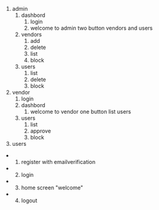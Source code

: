 1. admin
    1. dashbord
        1. login
        2. welcome to admin
            two button vendors and users
    2. vendors
        1. add
        2. delete
        3. list
        4. block
    3. users
        1. list
        2. delete
        3. block
2. vendor
    1. login
    2. dashbord
        1. welcome to vendor
            one button list users
    3. users
        1. list
        2. approve
        3. block
3. users
-    1. register with emailverification 
-    2. login 
-    3. home screen "welcome"
-    4. logout
